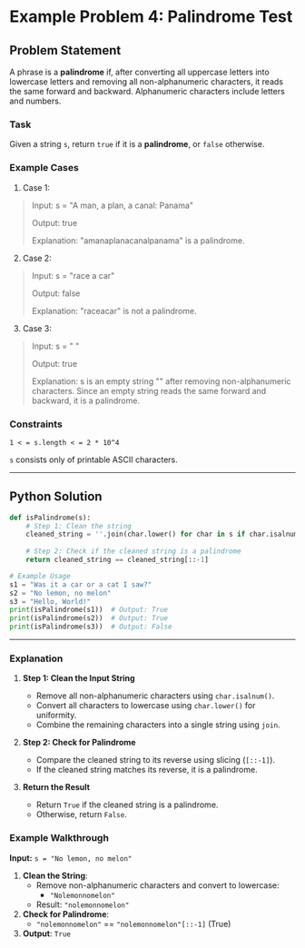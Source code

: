 # Example Problem 4: Palindrome Test

## Problem Statement
A phrase is a **palindrome** if, after converting all uppercase letters into lowercase letters and removing all non-alphanumeric characters, it reads the same forward and backward. Alphanumeric characters include letters and numbers.

### Task
Given a string `s`, return `true` if it is a **palindrome**, or `false` otherwise.

### Example Cases
1. Case 1:
>Input: s = "A man, a plan, a canal: Panama"
>
>Output: true
>
>Explanation: "amanaplanacanalpanama" is a palindrome.

2. Case 2:
>Input: s = "race a car"
>
>Output: false
>
>Explanation: "raceacar" is not a palindrome.

3. Case 3:
>Input: s = " "
>
>Output: true
>
>Explanation: s is an empty string "" after removing non-alphanumeric characters.
Since an empty string reads the same forward and backward, it is a palindrome.

### Constraints
`1 < = s.length < = 2 * 10^4`

`s` consists only of printable ASCII characters.

---
## Python Solution
```python
def isPalindrome(s):
    # Step 1: Clean the string
    cleaned_string = ''.join(char.lower() for char in s if char.isalnum())
    
    # Step 2: Check if the cleaned string is a palindrome
    return cleaned_string == cleaned_string[::-1]

# Example Usage
s1 = "Was it a car or a cat I saw?"
s2 = "No lemon, no melon"
s3 = "Hello, World!"
print(isPalindrome(s1))  # Output: True
print(isPalindrome(s2))  # Output: True
print(isPalindrome(s3))  # Output: False
```

---
### Explanation

1. **Step 1: Clean the Input String**
   - Remove all non-alphanumeric characters using `char.isalnum()`.
   - Convert all characters to lowercase using `char.lower()` for uniformity.
   - Combine the remaining characters into a single string using `join`.

2. **Step 2: Check for Palindrome**
   - Compare the cleaned string to its reverse using slicing (`[::-1]`).
   - If the cleaned string matches its reverse, it is a palindrome.

3. **Return the Result**
   - Return `True` if the cleaned string is a palindrome.
   - Otherwise, return `False`.

### Example Walkthrough
**Input:** `s = "No lemon, no melon"`

1. **Clean the String**:
   - Remove non-alphanumeric characters and convert to lowercase:
     - `"Nolemonnomelon"`
   - Result: `"nolemonnomelon"`
2. **Check for Palindrome**:
   - `"nolemonnomelon"` == `"nolemonnomelon"[::-1]` (True)
3. **Output**: `True`
